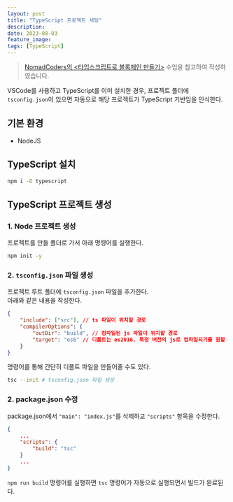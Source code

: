 ```yaml
---
layout: post
title: "TypeScript 프로젝트 세팅"
description: 
date: 2023-08-03
feature_image: 
tags: [TypeScript]
---
```

> [NomadCoders의 <타입스크립트로 블록체인 만들기>](https://nomadcoders.co/typescript-for-beginners/) 수업을 참고하여 작성하였습니다.

VSCode를 사용하고 TypeScript를 이미 설치한 경우,
프로젝트 폴더에 `tsconfig.json`이 있으면 자동으로 해당 프로젝트가 TypeScript 기반임을 인식한다.

## 기본 환경

-   NodeJS

## TypeScript 설치

```bash
npm i -D typescript
```

## TypeScript 프로젝트 생성

### 1. Node 프로젝트 생성

프로젝트를 만들 폴더로 가서 아래 명령어를 실행한다.

```bash
npm init -y
```

### 2. `tsconfig.json` 파일 생성

프로젝트 루트 폴더에 `tsconfig.json` 파일을 추가한다.  
아래와 같은 내용을 작성한다.

```json
{
    "include": ["src"], // ts 파일이 위치할 경로
    "compilerOptions": {
        "outDir": "build", // 컴파일된 js 파일이 위치할 경로
        "target": "es6" // 디폴트는 es2016. 특정 버전의 js로 컴파일되기를 원할 시에 수정
    }
}
```

명령어를 통해 간단히 디폴트 파일을 만들어줄 수도 있다.

```bash
tsc --init # tsconfig.json 파일 생성
```

### 2. package.json 수정

package.json에서 `"main": "index.js"`를 삭제하고 `"scripts"` 항목을 수정한다.

```json
{
    ...
    "scripts": {
        "build": "tsc"
    }
    ...
}
```

`npm run build` 명령어를 실행하면 `tsc` 명령어가 자동으로 실행되면서 빌드가 완료된다.
